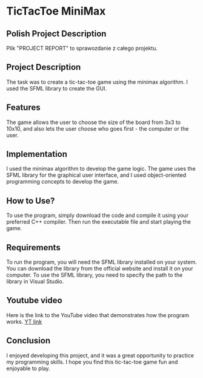 # TicTacToe MiniMax
## Polish Project Description 
Plik "PROJECT REPORT" to sprawozdanie z całego projektu. 

## Project Description
The task was to create a tic-tac-toe game using the minimax algorithm. I used the SFML library to create the GUI.

## Features
The game allows the user to choose the size of the board from 3x3 to 10x10, and also lets the user choose who goes first - the computer or the user.

## Implementation
I used the minimax algorithm to develop the game logic. The game uses the SFML library for the graphical user interface, and I used object-oriented programming concepts to develop the game.

## How to Use?
To use the program, simply download the code and compile it using your preferred C++ compiler. Then run the executable file and start playing the game.

## Requirements
To run the program, you will need the SFML library installed on your system. You can download the library from the official website and install it on your computer. To use the SFML library, you need to specify the path to the library in Visual Studio.  
## Youtube video
Here is the link to the YouTube video that demonstrates how the program works. [YT link](https://www.youtube.com/watch?v=zK83I2n2WDU&ab_channel=MarcinCichocki)
## Conclusion
I enjoyed developing this project, and it was a great opportunity to practice my programming skills. I hope you find this tic-tac-toe game fun and enjoyable to play.

